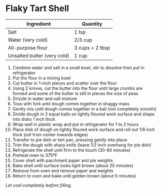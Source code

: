 Flaky Tart Shell
================

Ingredient | Quantity
---|---
Salt | 1 tsp
Water (very cold) | 2/3 cup
All-purpose flour | 3 cups + 2 tbsp
Unsalted butter (very cold) | 1 cup

1. Combine water and salt in a small bowl, stir to dissolve then put in refrigerator
2. Put the flour in a mixing bowl
3. Cut butter in 1-inch pieces and scatter over the flour
4. Using 2 knives, cut the butter into the flour until large crumbs are formed and some of the butter is still in pieces the size of peas
5. Drizzle in water and salt mixture
6. Toss with fork until dough comes together in shaggy mass
7. Gently mix until dough comes together in a ball (not completely smooth)
8. Divide dough in 2 equal balls on lightly floured work surface and shape into disks 1 inch thick
9. Wrap well in plastic wrap and put in refrigerator for 1 to 2 hours
10. Place disk of dough on lightly floured work surface and roll out 1/8 inch thick (roll from center towards edges)
11. Transfer to pie dish or tart pan, pressing gently into place
12. Trim the dough with sharp knife (leave 1/2 inch overhang for pie dish)
13. Refrigerate the shell until firm to the touch (30-60 minutes)
14. Preheat oven to 375ºF
15. Cover shell with parchment paper and pie weights
16. Bake shell until surface looks light brown (about 25 minutes)
17. Remove from oven and remove paper and weights
18. Return to oven and bake until golden brown (about 5 minutes)

*Let cool completely before filling.*
